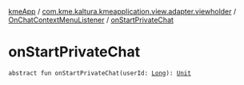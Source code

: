 [kmeApp](../../index.md) / [com.kme.kaltura.kmeapplication.view.adapter.viewholder](../index.md) / [OnChatContextMenuListener](index.md) / [onStartPrivateChat](./on-start-private-chat.md)

# onStartPrivateChat

`abstract fun onStartPrivateChat(userId: `[`Long`](https://kotlinlang.org/api/latest/jvm/stdlib/kotlin/-long/index.html)`): `[`Unit`](https://kotlinlang.org/api/latest/jvm/stdlib/kotlin/-unit/index.html)